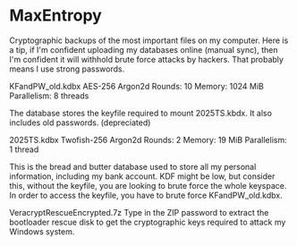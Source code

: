 # MaxEntropy
Cryptographic backups of the most important files on my computer.
Here is a tip, if I'm confident uploading my databases online (manual sync), then
I'm confident it will withhold brute force attacks by hackers. That probably means I use
strong passwords.

KFandPW_old.kdbx
AES-256
Argon2d
Rounds: 10
Memory: 1024 MiB
Parallelism: 8 threads

The database stores the keyfile required to mount 2025TS.kbdx. It also includes old passwords. (depreciated)

2025TS.kdbx
Twofish-256
Argon2d
Rounds: 2
Memory: 19 MiB
Parallelism: 1 thread

This is the bread and butter database used to store all my personal information, including my bank account.
KDF might be low, but consider this, without the keyfile, you are looking to brute force the whole keyspace.
In order to access the keyfile, you have to brute force KFandPW_old.kdbx.

VeracryptRescueEncrypted.7z
Type in the ZIP password to extract the bootloader rescue disk to get the cryptographic keys required to attack
my Windows system.
